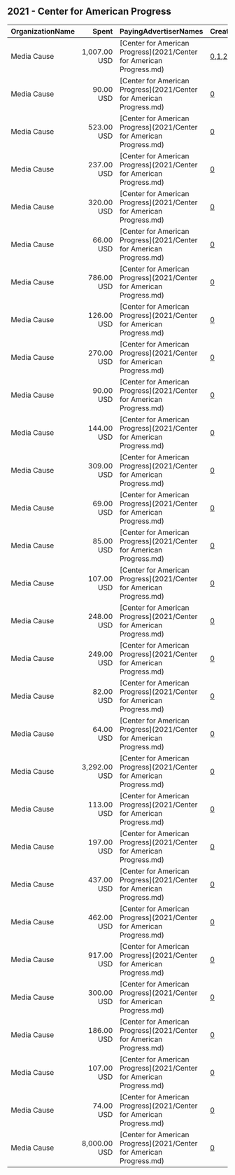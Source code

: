 ## 2021 - Center for American Progress 
|OrganizationName|Spent|PayingAdvertiserNames|CreativeUrls|Impressions|Genders|AgeBrackets|CountryCodes|BillingAddresses|CandidateBallotInformation|
|:---|---:|:---|:---|---:|:---|:---|:---|:---|:---|
|Media Cause|1,007.00 USD|[Center for American Progress](2021/Center for American Progress.md)|[0](https://www.snap.com/political-ads/asset/fbad68b78cf900e0f4b7d7f200fc7e5fa5d775f23888ad9fcf5f0951f079dc19?mediaType=mp4),[1](https://www.snap.com/political-ads/asset/72f4e49138c0528ff8f0fe107b194df3c359aa7b1f13becf29e09c92f6dca8f3?mediaType=png),[2](https://www.snap.com/political-ads/asset/32573fef85b298d366d7ffee00a0fc232cb8d5f2fe729d305e8d97d5ce517623?mediaType=png),[3](https://www.snap.com/political-ads/asset/96c74ba9f6446e0447a1b3d8161b63e4adbf183e0f4f43b78e63c8042cec58a1?mediaType=png),[4](https://www.snap.com/political-ads/asset/48562f718f7713dcfbbe7159088d31dc99d4775f0912be07f9a8a73e29228dd7?mediaType=mp4),[5](https://www.snap.com/political-ads/asset/0c02e3548cec6ea73b8ae91e3eab9b2a2825cf1d0da283347ecf22ec5d6ef99c?mediaType=mp4)|1,583,906||18-29|united states|US|Student Debt Relief|
|Media Cause|90.00 USD|[Center for American Progress](2021/Center for American Progress.md)|[0](https://www.snap.com/political-ads/asset/3b288af3ebb101ce822e8fd844c623a9766656d9677532e88e50f9e84e99984c?mediaType=png)|15,684||25+|united states|US|Build Back Better|
|Media Cause|523.00 USD|[Center for American Progress](2021/Center for American Progress.md)|[0](https://www.snap.com/political-ads/asset/5d5d4528b78562f42032d6b9b1655eecc2f340e81ed96621cab5a811a9620f40?mediaType=png)|87,871||25+|united states|US|Build Back Better|
|Media Cause|237.00 USD|[Center for American Progress](2021/Center for American Progress.md)|[0](https://www.snap.com/political-ads/asset/3b288af3ebb101ce822e8fd844c623a9766656d9677532e88e50f9e84e99984c?mediaType=png)|43,836||25+|united states|US|Build Back Better|
|Media Cause|320.00 USD|[Center for American Progress](2021/Center for American Progress.md)|[0](https://www.snap.com/political-ads/asset/8d75dde5b530db1f93ebb5d9777029167e7a181209600166d1fb627055b0a0de?mediaType=png)|44,950||25+|united states|US|Build Back Better|
|Media Cause|66.00 USD|[Center for American Progress](2021/Center for American Progress.md)|[0](https://www.snap.com/political-ads/asset/da977954e233fe89ad9032485328eb34690e19e8c0368ad0979cd852d39cfa73?mediaType=png)|7,742||25+|united states|US|Build Back Better|
|Media Cause|786.00 USD|[Center for American Progress](2021/Center for American Progress.md)|[0](https://www.snap.com/political-ads/asset/3ab67f458ed8208492086a7f4a694f709a27792f680bf722601b91a69e1597b2?mediaType=png)|85,265||25+|united states|US|Build Back Better|
|Media Cause|126.00 USD|[Center for American Progress](2021/Center for American Progress.md)|[0](https://www.snap.com/political-ads/asset/84aeb277c9bd1d62f9c86f5c50d04c46be0831dc430dea985c272921ae33e450?mediaType=png)|17,899||25+|united states|US|Build Back Better|
|Media Cause|270.00 USD|[Center for American Progress](2021/Center for American Progress.md)|[0](https://www.snap.com/political-ads/asset/120cfa778fab047d48e999d3a9cb84cbc80b1a798e7d858b4a44b792d020132c?mediaType=png)|47,432||25+|united states|US|Build Back Better|
|Media Cause|90.00 USD|[Center for American Progress](2021/Center for American Progress.md)|[0](https://www.snap.com/political-ads/asset/84aeb277c9bd1d62f9c86f5c50d04c46be0831dc430dea985c272921ae33e450?mediaType=png)|19,952||25+|united states|US|Build Back Better|
|Media Cause|144.00 USD|[Center for American Progress](2021/Center for American Progress.md)|[0](https://www.snap.com/political-ads/asset/84aeb277c9bd1d62f9c86f5c50d04c46be0831dc430dea985c272921ae33e450?mediaType=png)|21,751||25+|united states|US|Build Back Better|
|Media Cause|309.00 USD|[Center for American Progress](2021/Center for American Progress.md)|[0](https://www.snap.com/political-ads/asset/da977954e233fe89ad9032485328eb34690e19e8c0368ad0979cd852d39cfa73?mediaType=png)|55,923||25+|united states|US|Build Back Better|
|Media Cause|69.00 USD|[Center for American Progress](2021/Center for American Progress.md)|[0](https://www.snap.com/political-ads/asset/8d75dde5b530db1f93ebb5d9777029167e7a181209600166d1fb627055b0a0de?mediaType=png)|7,578||25+|united states|US|Build Back Better|
|Media Cause|85.00 USD|[Center for American Progress](2021/Center for American Progress.md)|[0](https://www.snap.com/political-ads/asset/120cfa778fab047d48e999d3a9cb84cbc80b1a798e7d858b4a44b792d020132c?mediaType=png)|9,253||25+|united states|US|Build Back Better|
|Media Cause|107.00 USD|[Center for American Progress](2021/Center for American Progress.md)|[0](https://www.snap.com/political-ads/asset/3ab67f458ed8208492086a7f4a694f709a27792f680bf722601b91a69e1597b2?mediaType=png)|16,394||25+|united states|US|Build Back Better|
|Media Cause|248.00 USD|[Center for American Progress](2021/Center for American Progress.md)|[0](https://www.snap.com/political-ads/asset/5d5d4528b78562f42032d6b9b1655eecc2f340e81ed96621cab5a811a9620f40?mediaType=png)|35,744||25+|united states|US|Build Back Better|
|Media Cause|249.00 USD|[Center for American Progress](2021/Center for American Progress.md)|[0](https://www.snap.com/political-ads/asset/3ab67f458ed8208492086a7f4a694f709a27792f680bf722601b91a69e1597b2?mediaType=png)|33,423||25+|united states|US|Build Back Better|
|Media Cause|82.00 USD|[Center for American Progress](2021/Center for American Progress.md)|[0](https://www.snap.com/political-ads/asset/5d5d4528b78562f42032d6b9b1655eecc2f340e81ed96621cab5a811a9620f40?mediaType=png)|9,527||25+|united states|US|Build Back Better|
|Media Cause|64.00 USD|[Center for American Progress](2021/Center for American Progress.md)|[0](https://www.snap.com/political-ads/asset/84aeb277c9bd1d62f9c86f5c50d04c46be0831dc430dea985c272921ae33e450?mediaType=png)|8,000||25+|united states|US|Build Back Better|
|Media Cause|3,292.00 USD|[Center for American Progress](2021/Center for American Progress.md)|[0](https://www.snap.com/political-ads/asset/aa1fd9be86f3c5c661ec44f2c2c971bd6031dd7597e768768dc041e64ceb173b?mediaType=mp4)|855,907||18-29|united states|US|Student Debt Relief|
|Media Cause|113.00 USD|[Center for American Progress](2021/Center for American Progress.md)|[0](https://www.snap.com/political-ads/asset/8d75dde5b530db1f93ebb5d9777029167e7a181209600166d1fb627055b0a0de?mediaType=png)|13,284||25+|united states|US|Build Back Better|
|Media Cause|197.00 USD|[Center for American Progress](2021/Center for American Progress.md)|[0](https://www.snap.com/political-ads/asset/da977954e233fe89ad9032485328eb34690e19e8c0368ad0979cd852d39cfa73?mediaType=png)|26,075||25+|united states|US|Build Back Better|
|Media Cause|437.00 USD|[Center for American Progress](2021/Center for American Progress.md)|[0](https://www.snap.com/political-ads/asset/c548c452de377af1f0aaab83f386927b92daf87b951f8ccbe39a5ce2df9adb71?mediaType=png)|72,183||25+|united states|US|Build Back Better|
|Media Cause|462.00 USD|[Center for American Progress](2021/Center for American Progress.md)|[0](https://www.snap.com/political-ads/asset/8d75dde5b530db1f93ebb5d9777029167e7a181209600166d1fb627055b0a0de?mediaType=png)|57,635||25+|united states|US|Build Back Better|
|Media Cause|917.00 USD|[Center for American Progress](2021/Center for American Progress.md)|[0](https://www.snap.com/political-ads/asset/5d5d4528b78562f42032d6b9b1655eecc2f340e81ed96621cab5a811a9620f40?mediaType=png)|56,525||25+|united states|US|Build Back Better|
|Media Cause|300.00 USD|[Center for American Progress](2021/Center for American Progress.md)|[0](https://www.snap.com/political-ads/asset/da977954e233fe89ad9032485328eb34690e19e8c0368ad0979cd852d39cfa73?mediaType=png)|36,190||25+|united states|US|Build Back Better|
|Media Cause|186.00 USD|[Center for American Progress](2021/Center for American Progress.md)|[0](https://www.snap.com/political-ads/asset/c548c452de377af1f0aaab83f386927b92daf87b951f8ccbe39a5ce2df9adb71?mediaType=png)|23,583||25+|united states|US|Build Back Better|
|Media Cause|107.00 USD|[Center for American Progress](2021/Center for American Progress.md)|[0](https://www.snap.com/political-ads/asset/120cfa778fab047d48e999d3a9cb84cbc80b1a798e7d858b4a44b792d020132c?mediaType=png)|16,077||25+|united states|US|Build Back Better|
|Media Cause|74.00 USD|[Center for American Progress](2021/Center for American Progress.md)|[0](https://www.snap.com/political-ads/asset/120cfa778fab047d48e999d3a9cb84cbc80b1a798e7d858b4a44b792d020132c?mediaType=png)|11,057||25+|united states|US|Build Back Better|
|Media Cause|8,000.00 USD|[Center for American Progress](2021/Center for American Progress.md)|[0](https://www.snap.com/political-ads/asset/aa1fd9be86f3c5c661ec44f2c2c971bd6031dd7597e768768dc041e64ceb173b?mediaType=mp4)|1,678,096||18-29|united states|US|Student Debt Relief|
